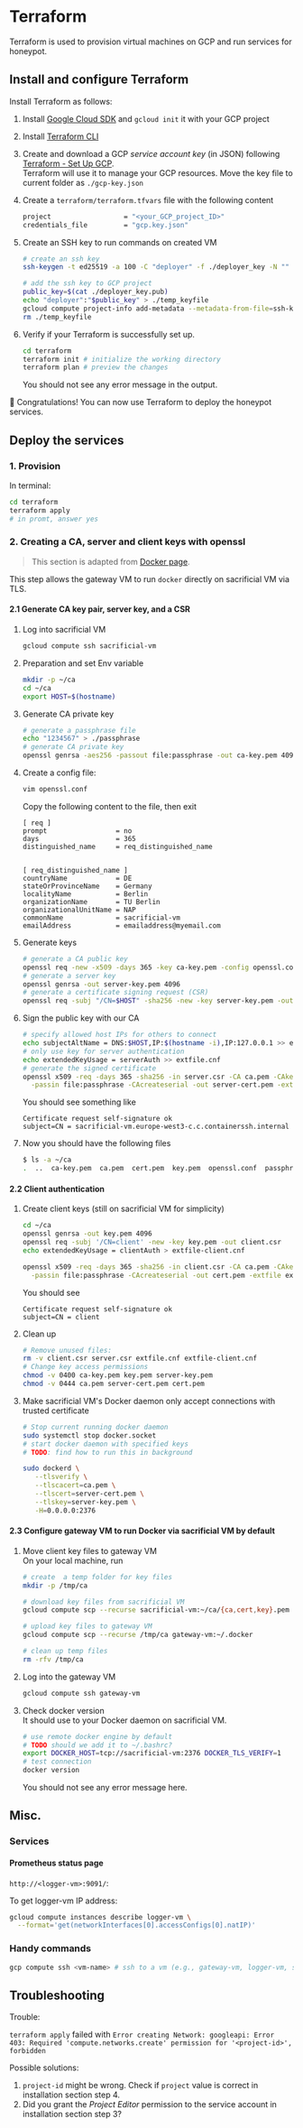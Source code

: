 # Terraform

Terraform is used to provision virtual machines on GCP and run services for honeypot.

## Install and configure Terraform

Install Terraform as follows:

1. Install [Google Cloud SDK](https://cloud.google.com/sdk/docs/install) and `gcloud init` it with your GCP project

2. Install [Terraform CLI](https://learn.hashicorp.com/tutorials/terraform/install-cli?in=terraform/gcp-get-started)

3. Create and download a GCP _service account key_ (in JSON) following [Terraform - Set Up GCP](https://learn.hashicorp.com/tutorials/terraform/google-cloud-platform-build?in=terraform/gcp-get-started).\
   Terraform will use it to manage your GCP resources. Move the key file to current folder as `./gcp-key.json`

4. Create a `terraform/terraform.tfvars` file with the following content

   ```bash
   project                  = "<your_GCP_project_ID>"
   credentials_file         = "gcp.key.json"
   ```

5. Create an SSH key to run commands on created VM

   ```bash
   # create an ssh key
   ssh-keygen -t ed25519 -a 100 -C "deployer" -f ./deployer_key -N ""

   # add the ssh key to GCP project
   public_key=$(cat ./deployer_key.pub)
   echo "deployer":"$public_key" > ./temp_keyfile
   gcloud compute project-info add-metadata --metadata-from-file=ssh-keys=./temp_keyfile
   rm ./temp_keyfile
   ```

6. Verify if your Terraform is successfully set up.

   ```bash
   cd terraform
   terraform init # initialize the working directory
   terraform plan # preview the changes
   ```

   You should not see any error message in the output.

:tada: Congratulations! You can now use Terraform to deploy the honeypot services.

## Deploy the services

### 1. Provision
In terminal:

```bash
cd terraform
terraform apply
# in promt, answer yes
```

### 2. Creating a CA, server and client keys with openssl
> This section is adapted from [Docker page](https://docs.docker.com/engine/security/protect-access/#create-a-ca-server-and-client-keys-with-openssl).

This step allows the gateway VM to run `docker` directly on sacrificial VM via TLS.
#### 2.1 Generate CA key pair, server key, and a CSR
1. Log into sacrificial VM
   ```bash
   gcloud compute ssh sacrificial-vm
   ```
1. Preparation and set Env variable

   ```bash
   mkdir -p ~/ca
   cd ~/ca
   export HOST=$(hostname)
   ```

1. Generate CA private key

   ```bash
   # generate a passphrase file
   echo "1234567" > ./passphrase
   # generate CA private key
   openssl genrsa -aes256 -passout file:passphrase -out ca-key.pem 4096
   ```

1. Create a config file:

   ```bash
   vim openssl.conf
   ```

   Copy the following content to the file, then exit

   ```
   [ req ]
   prompt                 = no
   days                   = 365
   distinguished_name     = req_distinguished_name


   [ req_distinguished_name ]
   countryName            = DE
   stateOrProvinceName    = Germany
   localityName           = Berlin
   organizationName       = TU Berlin
   organizationalUnitName = NAP
   commonName             = sacrificial-vm
   emailAddress           = emailaddress@myemail.com
   ```


1. Generate keys

   ```bash
   # generate a CA public key
   openssl req -new -x509 -days 365 -key ca-key.pem -config openssl.conf -passin file:passphrase -sha256 -out ca.pem
   # generate a server key
   openssl genrsa -out server-key.pem 4096
   # generate a certificate signing request (CSR)
   openssl req -subj "/CN=$HOST" -sha256 -new -key server-key.pem -out server.csr
   ```

1. Sign the public key with our CA

   ```bash
   # specify allowed host IPs for others to connect
   echo subjectAltName = DNS:$HOST,IP:$(hostname -i),IP:127.0.0.1 >> extfile.cnf
   # only use key for server authentication
   echo extendedKeyUsage = serverAuth >> extfile.cnf
   # generate the signed certificate
   openssl x509 -req -days 365 -sha256 -in server.csr -CA ca.pem -CAkey ca-key.pem \
     -passin file:passphrase -CAcreateserial -out server-cert.pem -extfile extfile.cnf
   ```

   You should see something like

   ```
   Certificate request self-signature ok
   subject=CN = sacrificial-vm.europe-west3-c.c.containerssh.internal
   ```

1. Now you should have the following files

   ```bash
   $ ls -a ~/ca
   .  ..  ca-key.pem  ca.pem  cert.pem  key.pem  openssl.conf  passphrase  server-cert.pem  server-key.pem
   ```

#### 2.2 Client authentication

1. Create client keys (still on sacrificial VM for simplicity)

   ```bash
   cd ~/ca
   openssl genrsa -out key.pem 4096
   openssl req -subj '/CN=client' -new -key key.pem -out client.csr
   echo extendedKeyUsage = clientAuth > extfile-client.cnf

   openssl x509 -req -days 365 -sha256 -in client.csr -CA ca.pem -CAkey ca-key.pem \
     -passin file:passphrase -CAcreateserial -out cert.pem -extfile extfile-client.cnf
   ```
   You should see
   ```
   Certificate request self-signature ok
   subject=CN = client
   ```

1. Clean up
   ```bash
   # Remove unused files:
   rm -v client.csr server.csr extfile.cnf extfile-client.cnf
   # Change key access permissions
   chmod -v 0400 ca-key.pem key.pem server-key.pem
   chmod -v 0444 ca.pem server-cert.pem cert.pem
   ```
1. Make sacrificial VM's Docker daemon only accept connections with trusted certificate
   ```bash
   # Stop current running docker daemon
   sudo systemctl stop docker.socket
   # start docker daemon with specified keys
   # TODO: find how to run this in background

   sudo dockerd \
      --tlsverify \
      --tlscacert=ca.pem \
      --tlscert=server-cert.pem \
      --tlskey=server-key.pem \
      -H=0.0.0.0:2376
   ```

#### 2.3 Configure gateway VM to run Docker via sacrificial VM by default

1. Move client key files to gateway VM\
On your local machine, run
   ```bash
   # create  a temp folder for key files
   mkdir -p /tmp/ca

   # download key files from sacrificial VM
   gcloud compute scp --recurse sacrificial-vm:~/ca/{ca,cert,key}.pem /tmp/ca/

   # upload key files to gateway VM
   gcloud compute scp --recurse /tmp/ca gateway-vm:~/.docker

   # clean up temp files
   rm -rfv /tmp/ca
   ```

1. Log into the gateway VM
   ```bash
   gcloud compute ssh gateway-vm
   ```
1. Check docker version\
It should use to your Docker daemon on sacrificial VM.
   ```bash
   # use remote docker engine by default
   # TODO should we add it to ~/.bashrc?
   export DOCKER_HOST=tcp://sacrificial-vm:2376 DOCKER_TLS_VERIFY=1
   # test connection
   docker version
   ```
   You should not see any error message here.

## Misc.

### Services

#### Prometheus status page

`http://<logger-vm>:9091/`:

To get logger-vm IP address:

```bash
gcloud compute instances describe logger-vm \
  --format='get(networkInterfaces[0].accessConfigs[0].natIP)'
```

### Handy commands

```bash
gcp compute ssh <vm-name> # ssh to a vm (e.g., gateway-vm, logger-vm, sacrificial-vm)
```

## Troubleshooting

Trouble:

`terraform apply` failed with `Error creating Network: googleapi: Error 403: Required 'compute.networks.create' permission for '<project-id>', forbidden`

Possible solutions:

1. `project-id` might be wrong. Check if `project` value is correct in installation section step 4.
2. Did you grant the _Project Editor_ permission to the service account in installation section step 3?
